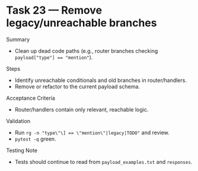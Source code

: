 # Task 23 — Remove legacy/unreachable branches

Summary
- Clean up dead code paths (e.g., router branches checking `payload["type"] == "mention"`).

Steps
- Identify unreachable conditionals and old branches in router/handlers.
- Remove or refactor to the current payload schema.

Acceptance Criteria
- Router/handlers contain only relevant, reachable logic.

Validation
- Run `rg -n "type\"\] == \"mention\"|legacy|TODO"` and review.
- `pytest -q` green.

Testing Note
- Tests should continue to read from `payload_examples.txt` and `responses`.

